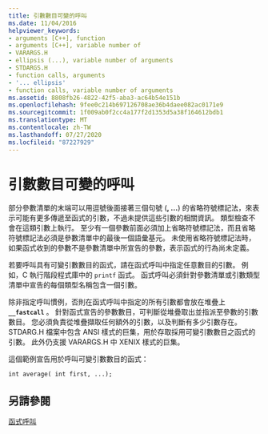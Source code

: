 ```yaml
---
title: 引數數目可變的呼叫
ms.date: 11/04/2016
helpviewer_keywords:
- arguments [C++], function
- arguments [C++], variable number of
- VARARGS.H
- ellipsis (...), variable number of arguments
- STDARGS.H
- function calls, arguments
- '... ellipsis'
- function calls, variable number of arguments
ms.assetid: 8808fb26-4822-42f5-aba3-ac64b54e151b
ms.openlocfilehash: 9fee0c214b697126708ae36b4daee082ac0171e9
ms.sourcegitcommit: 1f009ab0f2cc4a177f2d1353d5a38f164612bdb1
ms.translationtype: MT
ms.contentlocale: zh-TW
ms.lasthandoff: 07/27/2020
ms.locfileid: "87227929"
---
```

# <a name="calls-with-a-variable-number-of-arguments"></a>引數數目可變的呼叫

部分參數清單的末端可以用逗號後面接著三個句號 (**, ...**) 的省略符號標記法，來表示可能有更多傳遞至函式的引數，不過未提供這些引數的相關資訊。 類型檢查不會在這類引數上執行。 至少有一個參數前面必須加上省略符號標記法，而且省略符號標記法必須是參數清單中的最後一個語彙基元。 未使用省略符號標記法時，如果函式收到的參數不是參數清單中所宣告的參數，表示函式的行為尚未定義。

若要呼叫具有可變引數數目的函式，請在函式呼叫中指定任意數目的引數。 例如，C 執行階段程式庫中的 `printf` 函式。 函式呼叫必須針對參數清單或引數類型清單中宣告的每個類型名稱包含一個引數。

除非指定呼叫慣例，否則在函式呼叫中指定的所有引數都會放在堆疊上 **`__fastcall`** 。 針對函式宣告的參數數目，可判斷從堆疊取出並指派至參數的引數數目。 您必須負責從堆疊擷取任何額外的引數，以及判斷有多少引數存在。 STDARG.H 檔案中包含 ANSI 樣式的巨集，用於存取採用可變引數數目之函式的引數。 此外仍支援 VARARGS.H 中 XENIX 樣式的巨集。

這個範例宣告用於呼叫可變引數數目的函式：

```
int average( int first, ...);
```

## <a name="see-also"></a>另請參閱

[函式呼叫](../c-language/function-calls.md)
